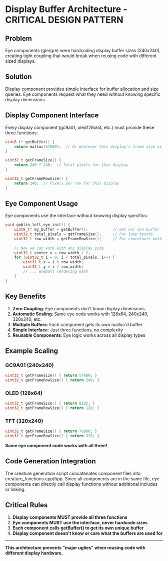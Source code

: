 # Display Buffer Architecture - CRITICAL DESIGN PATTERN

## Problem
Eye components (gle/gre) were hardcoding display buffer sizes (240x240), creating tight coupling that would break when reusing code with different sized displays.

## Solution
Display component provides simple interface for buffer allocation and size queries. Eye components request what they need without knowing specific display dimensions.

## Display Component Interface

Every display component (gc9a01, oled128x64, etc.) must provide these three functions:

```cpp
uint8_t* getBuffer() {
    return malloc(57600);  // Or whatever this display's frame size is
}

uint32_t getFrameSize() {
    return 240 * 240;  // Total pixels for this display
}

uint32_t getFrameRowSize() {
    return 240;  // Pixels per row for this display
}
```

## Eye Component Usage

Eye components use the interface without knowing display specifics:

```cpp
void goblin_left_eye_init() {
    uint8_t* my_buffer = getBuffer();           // Get our own buffer
    uint32_t total_pixels = getFrameSize();     // For loop bounds
    uint32_t row_width = getFrameRowSize();     // For coordinate math
    
    // Now we can work with any display size
    uint32_t center_x = row_width / 2;
    for (uint32_t i = 0; i < total_pixels; i++) {
        uint32_t x = i % row_width;
        uint32_t y = i / row_width;
        // ... eyeball rendering math
    }
}
```

## Key Benefits

1. **Zero Coupling**: Eye components don't know display dimensions
2. **Automatic Scaling**: Same eye code works with 128x64, 240x240, 320x240, etc.
3. **Multiple Buffers**: Each component gets its own malloc'd buffer
4. **Simple Interface**: Just three functions, no complexity
5. **Reusable Components**: Eye logic works across all display types

## Example Scaling

### GC9A01 (240x240)
```cpp
uint32_t getFrameSize() { return 57600; }
uint32_t getFrameRowSize() { return 240; }
```

### OLED (128x64)  
```cpp
uint32_t getFrameSize() { return 8192; }
uint32_t getFrameRowSize() { return 128; }
```

### TFT (320x240)
```cpp
uint32_t getFrameSize() { return 76800; }
uint32_t getFrameRowSize() { return 320; }
```

**Same eye component code works with all three!**

## Code Generation Integration

The creature generation script concatenates component files into creature_functions.cpp/hpp. Since all components are in the same file, eye components can directly call display functions without additional includes or linking.

## Critical Rules

1. **Display components MUST provide all three functions**
2. **Eye components MUST use the interface, never hardcode sizes**
3. **Each component calls getBuffer() to get its own unique buffer**
4. **Display component doesn't know or care what the buffers are used for**

---
**This architecture prevents "major uglies" when reusing code with different display hardware.**